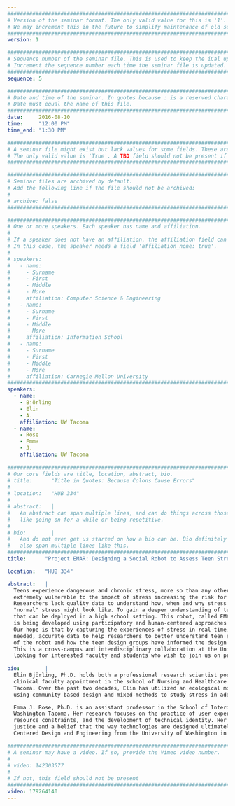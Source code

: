 ```yaml
---
################################################################################
# Version of the seminar format. The only valid value for this is '1'. 
# We may increment this in the future to simplify maintenance of old seminars.
################################################################################
version: 1

################################################################################
# Sequence number of the seminar file. This is used to keep the iCal up to date.
# Increment the sequence number each time the seminar file is updated.
################################################################################
sequence: 5

################################################################################
# Date and time of the seminar. In quotes because : is a reserved character.
# Date must equal the name of this file.
################################################################################
date:     2016-08-10
time:     "12:00 PM"
time_end: "1:30 PM"

################################################################################
# A seminar file might exist but lack values for some fields. These are 'TBD'. 
# The only valid value is 'True'. A TBD field should not be present if 'False'.
################################################################################

################################################################################
# Seminar files are archived by default.
# Add the following line if the file should not be archived:
#
# archive: false
################################################################################

################################################################################
# One or more speakers. Each speaker has name and affiliation.
#
# If a speaker does not have an affiliation, the affiliation field can be removed.
# In this case, the speaker needs a field 'affiliation_none: true'.
#
# speakers:
#   - name: 
#     - Surname
#     - First
#     - Middle
#     - More
#     affiliation: Computer Science & Engineering 
#   - name: 
#     - Surname
#     - First
#     - Middle
#     - More
#     affiliation: Information School 
#   - name: 
#     - Surname
#     - First
#     - Middle
#     - More
#     affiliation: Carnegie Mellon University 
################################################################################
speakers:
  - name:
    - Björling
    - Elin
    - A.
    affiliation: UW Tacoma
  - name:
    - Rose
    - Emma
    - J.
    affiliation: UW Tacoma
    
################################################################################
# Our core fields are title, location, abstract, bio.
# title:      "Title in Quotes: Because Colons Cause Errors"
# 
# location:   "HUB 334"
# 
# abstract:   |
#   An abstract can span multiple lines, and can do things across those lines,
#   like going on for a while or being repetitive.
# 
# bio:        |
#   And do not even get us started on how a bio can be. Bio definitely can
#   also span multiple lines like this.
################################################################################
title:      "Project EMAR: Designing a Social Robot to Assess Teen Stress Using a Human-Centered Approach"

location:   "HUB 334"

abstract:   |
  Teens experience dangerous and chronic stress, more so than any other age group. The adolescent brain is also
  extremely vulnerable to the impact of stress increasing the risk for mental and physical illnesses for teens.
  Researchers lack quality data to understand how, when and why stress occurs in teens or even to understand what
  "normal" stress might look like. To gain a deeper understanding of teen stress, our team is developing a social robot
  that can be deployed in a high school setting. This robot, called EMAR, (Ecological Momentary Assessment Robot),
  is being developed using participatory and human-centered approaches that engage high school students.
  Our hope is that by capturing the experiences of stress in real-time, an engaging social robot will gather much
  needed, accurate data to help researchers to better understand teen stress. In this talk, we share two prototypes
  of the robot and how the teen design groups have informed the design and impacted our thinking.
  This is a cross-campus and interdisciplinary collaboration at the University of Washington and we are actively
  looking for interested faculty and students who wish to join us on project EMAR.  
  
bio:        |
  Elin Björling, Ph.D. holds both a professional research scientist position for the Office of Research and a
  clinical faculty appointment in the school of Nursing and Healthcare Leadership at University of Washington
  Tacoma. Over the past two decades, Elin has utilized an ecological momentary assessment/experience sampling approach
  using community based design and mixed-methods to study stress in adolescents.

  Emma J. Rose, Ph.D. is an assistant professor in the School of Interdisciplinary Arts & Sciences at University of
  Washington Tacoma. Her research focuses on the practice of user experience, how people use expertise to overcome
  resource constraints, and the development of technical identity. Her research is motivated by a commitment to social
  justice and a belief that the way technologies are designed ultimately shapes our world. She received her PhD in Human
  Centered Design and Engineering from the University of Washington in 2011.

################################################################################
# A seminar may have a video. If so, provide the Vimeo video number.
#
# video: 142303577
#
# If not, this field should not be present 
################################################################################
video: 179264140
---
```


